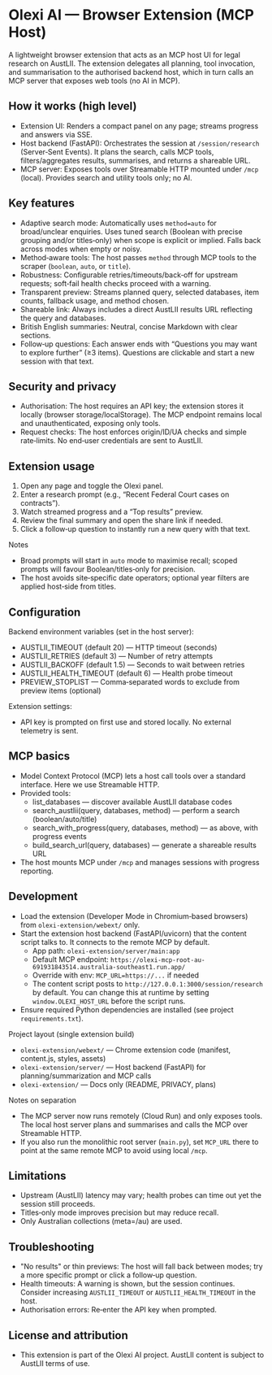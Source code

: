 # Olexi AI — Browser Extension (MCP Host)

A lightweight browser extension that acts as an MCP host UI for legal research on AustLII. The extension delegates all planning, tool invocation, and summarisation to the authorised backend host, which in turn calls an MCP server that exposes web tools (no AI in MCP).

## How it works (high level)
- Extension UI: Renders a compact panel on any page; streams progress and answers via SSE.
- Host backend (FastAPI): Orchestrates the session at `/session/research` (Server‑Sent Events). It plans the search, calls MCP tools, filters/aggregates results, summarises, and returns a shareable URL.
- MCP server: Exposes tools over Streamable HTTP mounted under `/mcp` (local). Provides search and utility tools only; no AI.

## Key features
- Adaptive search mode: Automatically uses `method=auto` for broad/unclear enquiries. Uses tuned search (Boolean with precise grouping and/or titles‑only) when scope is explicit or implied. Falls back across modes when empty or noisy.
- Method‑aware tools: The host passes `method` through MCP tools to the scraper (`boolean`, `auto`, or `title`).
- Robustness: Configurable retries/timeouts/back‑off for upstream requests; soft‑fail health checks proceed with a warning.
- Transparent preview: Streams planned query, selected databases, item counts, fallback usage, and method chosen.
- Shareable link: Always includes a direct AustLII results URL reflecting the query and databases.
- British English summaries: Neutral, concise Markdown with clear sections.
- Follow‑up questions: Each answer ends with “Questions you may want to explore further” (≥3 items). Questions are clickable and start a new session with that text.

## Security and privacy
- Authorisation: The host requires an API key; the extension stores it locally (browser storage/localStorage). The MCP endpoint remains local and unauthenticated, exposing only tools.
- Request checks: The host enforces origin/ID/UA checks and simple rate‑limits. No end‑user credentials are sent to AustLII.

## Extension usage
1. Open any page and toggle the Olexi panel.
2. Enter a research prompt (e.g., “Recent Federal Court cases on contracts”).
3. Watch streamed progress and a “Top results” preview.
4. Review the final summary and open the share link if needed.
5. Click a follow‑up question to instantly run a new query with that text.

Notes
- Broad prompts will start in `auto` mode to maximise recall; scoped prompts will favour Boolean/titles‑only for precision.
- The host avoids site‑specific date operators; optional year filters are applied host‑side from titles.

## Configuration
Backend environment variables (set in the host server):
- AUSTLII_TIMEOUT (default 20) — HTTP timeout (seconds)
- AUSTLII_RETRIES (default 3) — Number of retry attempts
- AUSTLII_BACKOFF (default 1.5) — Seconds to wait between retries
- AUSTLII_HEALTH_TIMEOUT (default 6) — Health probe timeout
- PREVIEW_STOPLIST — Comma‑separated words to exclude from preview items (optional)

Extension settings:
- API key is prompted on first use and stored locally. No external telemetry is sent.

## MCP basics
- Model Context Protocol (MCP) lets a host call tools over a standard interface. Here we use Streamable HTTP.
- Provided tools:
  - list_databases — discover available AustLII database codes
  - search_austlii(query, databases, method) — perform a search (boolean/auto/title)
  - search_with_progress(query, databases, method) — as above, with progress events
  - build_search_url(query, databases) — generate a shareable results URL
- The host mounts MCP under `/mcp` and manages sessions with progress reporting.

## Development
- Load the extension (Developer Mode in Chromium‑based browsers) from `olexi-extension/webext/` only.
- Start the extension host backend (FastAPI/uvicorn) that the content script talks to. It connects to the remote MCP by default.
  - App path: `olexi-extension/server/main:app`
  - Default MCP endpoint: `https://olexi-mcp-root-au-691931843514.australia-southeast1.run.app/`
  - Override with env: `MCP_URL=https://...` if needed
  - The content script posts to `http://127.0.0.1:3000/session/research` by default. You can change this at runtime by setting `window.OLEXI_HOST_URL` before the script runs.
- Ensure required Python dependencies are installed (see project `requirements.txt`).

Project layout (single extension build)
- `olexi-extension/webext/` — Chrome extension code (manifest, content.js, styles, assets)
- `olexi-extension/server/` — Host backend (FastAPI) for planning/summarization and MCP calls
- `olexi-extension/` — Docs only (README, PRIVACY, plans)

Notes on separation
- The MCP server now runs remotely (Cloud Run) and only exposes tools. The local host server plans and summarises and calls the MCP over Streamable HTTP.
- If you also run the monolithic root server (`main.py`), set `MCP_URL` there to point at the same remote MCP to avoid using local `/mcp`.

## Limitations
- Upstream (AustLII) latency may vary; health probes can time out yet the session still proceeds.
- Titles‑only mode improves precision but may reduce recall.
- Only Australian collections (meta=/au) are used.

## Troubleshooting
- "No results" or thin previews: The host will fall back between modes; try a more specific prompt or click a follow‑up question.
- Health timeouts: A warning is shown, but the session continues. Consider increasing `AUSTLII_TIMEOUT` or `AUSTLII_HEALTH_TIMEOUT` in the host.
- Authorisation errors: Re‑enter the API key when prompted.

## License and attribution
- This extension is part of the Olexi AI project. AustLII content is subject to AustLII terms of use.
